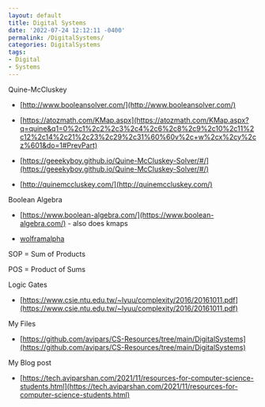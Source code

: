 ```yaml
---
layout: default
title: Digital Systems
date: '2022-07-24 12:12:11 -0400'
permalink: /DigitalSystems/
categories: DigitalSystems
tags:
- Digital
- Systems
---
```


Quine-McCluskey 

* [http://www.booleansolver.com/](http://www.booleansolver.com/)

* [https://atozmath.com/KMap.aspx](https://atozmath.com/KMap.aspx?q=quine&q1=0%2c1%2c2%2c3%2c4%2c6%2c8%2c9%2c10%2c11%2c12%2c14%2c21%2c23%2c29%2c31%60%60v%2c+w%2cx%2cy%2cz%601&do=1#PrevPart)

* [https://geeekyboy.github.io/Quine-McCluskey-Solver/#/](https://geeekyboy.github.io/Quine-McCluskey-Solver/#/) 

* [http://quinemccluskey.com/](http://quinemccluskey.com/)

Boolean Algebra

* [https://www.boolean-algebra.com/](https://www.boolean-algebra.com/)  - also does kmaps 

* [wolframalpha](https://www.wolframalpha.com/input/?i=Z++XOR+%28V*X%29)

SOP = Sum of Products

POS = Product of Sums

Logic Gates 

* [https://www.csie.ntu.edu.tw/~lyuu/complexity/2016/20161011.pdf](https://www.csie.ntu.edu.tw/~lyuu/complexity/2016/20161011.pdf)

My Files

* [https://github.com/avipars/CS-Resources/tree/main/DigitalSystems](https://github.com/avipars/CS-Resources/tree/main/DigitalSystems)

My Blog post

* [https://tech.aviparshan.com/2021/11/resources-for-computer-science-students.html](https://tech.aviparshan.com/2021/11/resources-for-computer-science-students.html)
